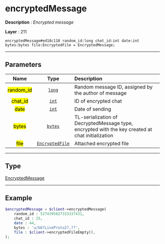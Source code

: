 # encryptedMessage

**Description** : *Encrypted message*

**Layer** : 211

```tl
encryptedMessage#ed18c118 random_id:long chat_id:int date:int bytes:bytes file:EncryptedFile = EncryptedMessage;
```

---

## Parameters

| Name | Type | Description |
| :---: | :---: | :--- |
| <mark>random_id</mark> | [`long`](type/long) | Random message ID, assigned by the author of message |
| <mark>chat_id</mark> | [`int`](type/int) | ID of encrypted chat |
| <mark>date</mark> | [`int`](type/int) | Date of sending |
| <mark>bytes</mark> | [`bytes`](type/bytes) | TL-serialization of DecryptedMessage type, encrypted with the key created at chat initialization |
| <mark>file</mark> | [`EncryptedFile`](type/EncryptedFile) | Attached encrypted file |

---

## Type

[EncryptedMessage](type/EncryptedMessage)

---

## Example

```php
$encryptedMessage = $client->encryptedMessage(
	random_id : 5274395827333337431,
	chat_id : 25,
	date : 44,
	bytes : 'u/b8?LiveProto2?,??',
	file : $client->encryptedFileEmpty(),
);
```